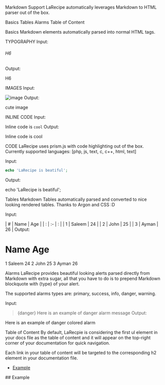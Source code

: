 

Markdown Support
LaRecipe automatically leverages Markdown to HTML parser out of the box.

Basics
Tables
Alarms
Table of Content

Basics
Markdown elements automatically parsed into normal HTML tags.

TYPOGRAPHY
Input:

###### H6
Output:

H6


IMAGES
Input:

![image](url)
Output:

cute image



INLINE CODE
Input:

Inline code is `cool`
Output:

Inline code is cool



CODE
LaRecipe uses prism.js with code highlighting out of the box. Currently supported languages: [php, js, text, c, c++, html, text]

Input:

```php 
echo 'LaRecipe is beatiful'; 
```

Output:

echo 'LaRecipe is beatiful';

Tables
Markdown Tables automatically parsed and converted to nice looking rendered tables. Thanks to Argon and CSS :D

Input:

| # | Name   | Age |
| : |   :-   |  :  |
| 1 | Saleem | 24  |
| 2 | John   | 25  |
| 3 | Ayman  | 26  |
Output:

#	Name	Age
1	Saleem	24
2	John	25
3	Ayman	26

Alarms
LaRecipe provides beautiful looking alerts parsed directly from Markdown with extra sugar, all that you have to do is to prepend Markdown blockquote with {type} of your alert.

The supported alarms types are: primary, success, info, danger, warning.

Input:

> {danger} Here is an example of danger alarm message
Output:

Here is an example of danger colored alarm


Table of Content
By default, LaRecpie is considering the first ul element in your docs file as the table of content and it will appear on the top-right corner of your documentation for quick navigation.

Each link in your table of content will be targeted to the corresponding h2 element in your documentation file.

- [Example](#example-link)

<a name="example-link">
## Example
